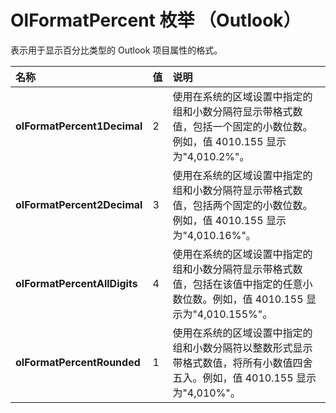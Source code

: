 
# OlFormatPercent 枚举 （Outlook）

表示用于显示百分比类型的 Outlook 项目属性的格式。



|**名称**|**值**|**说明**|
|:-----|:-----|:-----|
|**olFormatPercent1Decimal**|2|使用在系统的区域设置中指定的组和小数分隔符显示带格式数值，包括一个固定的小数位数。例如，值 4010.155 显示为"4,010.2%"。|
|**olFormatPercent2Decimal**|3|使用在系统的区域设置中指定的组和小数分隔符显示带格式数值，包括两个固定的小数位数。例如，值 4010.155 显示为"4,010.16%"。|
|**olFormatPercentAllDigits**|4|使用在系统的区域设置中指定的组和小数分隔符显示带格式数值，包括在该值中指定的任意小数位数。例如，值 4010.155 显示为"4,010.155%"。|
|**olFormatPercentRounded**|1|使用在系统的区域设置中指定的组和小数分隔符以整数形式显示带格式数值，将所有小数值四舍五入。例如，值 4010.155 显示为"4,010%"。|
